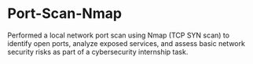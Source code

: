 # Port-Scan-Nmap
  Performed a local network port scan using Nmap (TCP SYN scan) to identify open ports, analyze exposed services, and assess basic network security risks as part of a cybersecurity internship task.
